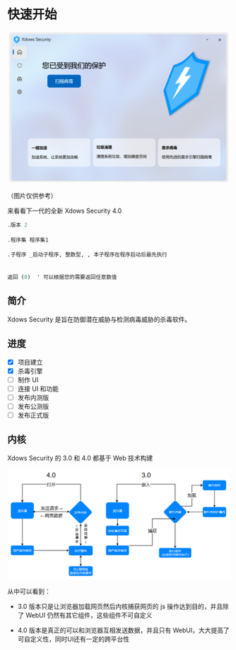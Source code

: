 # 快速开始

![HomeUI](./PNG/HomeUI.png)

（图片仅供参考）

来看看下一代的全新 Xdows Security 4.0

```e
.版本 2

.程序集 程序集1

.子程序 _启动子程序, 整数型, , 本子程序在程序启动后最先执行


返回 (0)  ' 可以根据您的需要返回任意数值
```



## 简介

Xdows Security 是旨在防御潜在威胁与检测病毒威胁的杀毒软件。

## 进度

 - [x] 项目建立
 - [x] 杀毒引擎
 - [ ] 制作 UI
 - [ ] 连接 UI 和功能
 - [ ] 发布内测版
 - [ ] 发布公测版
 - [ ] 发布正式版

## 内核

Xdows Security 的 3.0 和 4.0 都基于 Web 技术构建

![FlowChart](./PNG/FlowChart.png)

从中可以看到：

 - 3.0 版本只是让浏览器加载网页然后内核捕获网页的 js 操作达到目的，并且除了 WebUI 仍然有其它组件，这些组件不可自定义

 - 4.0 版本是真正的可以和浏览器互相发送数据，并且只有 WebUI，大大提高了可自定义性，同时UI还有一定的跨平台性
